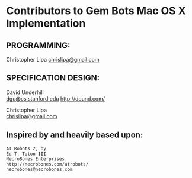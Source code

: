 Contributors to Gem Bots Mac OS X Implementation
================================================


PROGRAMMING:
------------------------
Christopher Lipa
    chrislipa@gmail.com



SPECIFICATION DESIGN:
------------------------
David Underhill  
    dgu@cs.stanford.edu
    http://dound.com/

Christopher Lipa  
    chrislipa@gmail.com




Inspired by and heavily based upon:
-----------------------------------
    AT Robots 2, by 
    Ed T. Toton III
    NecroBones Enterprises 
    http://necrobones.com/atrobots/
    necrobones@necrobones.com


